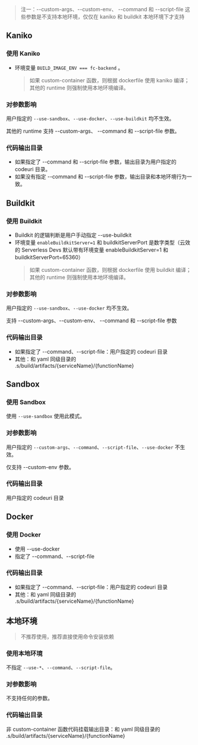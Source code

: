 > 注一：--custom-args、--custom-env、 --command 和 --script-file 这些参数是不支持本地环境，仅仅在 kaniko 和 buildkit 本地环境下才支持

## Kaniko

### 使用 Kaniko

- 环境变量 `BUILD_IMAGE_ENV === fc-backend` 。
  > 如果 custom-container 函数，则根据 dockerfile 使用 kaniko 编译；其他的 runtime 则强制使用本地环境编译。

### 对参数影响

用户指定的 `--use-sandbox`、`--use-docker`、`--use-buildkit` 均不生效。

<!-- custom-container 函数不支持 --custom-args、--custom-env、 --command 和 --script-file 参数。 -->

其他的 runtime 支持 --custom-args、 --command 和 --script-file 参数。

### 代码输出目录

- 如果指定了 --command 和 --script-file 参数，输出目录为用户指定的 codeuri 目录。
- 如果没有指定 --command 和 --script-file 参数，输出目录和本地环境行为一致。

## Buildkit

### 使用 Buildkit

- Buildkit 的逻辑判断是用户手动指定 --use-buildkit
- 环境变量 `enableBuildkitServer=1` 和 buildkitServerPort 是数字类型（云效的 Serverless Devs 默认带有环境变量 enableBuildkitServer=1 和 buildkitServerPort=65360）
  > 如果 custom-container 函数，则根据 dockerfile 使用 buildkit 编译；其他的 runtime 则强制使用本地环境编译。

### 对参数影响

用户指定的 `--use-sandbox`、`--use-docker` 均不生效。

支持 --custom-args、--custom-env、 --command 和 --script-file 参数

### 代码输出目录

- 如果指定了 --command、--script-file：用户指定的 codeuri 目录
- 其他：和 yaml 同级目录的 .s/build/artifacts/{serviceName}/{functionName}

## Sandbox

### 使用 Sandbox

使用 `--use-sandbox` 使用此模式。

### 对参数影响

用户指定的 `--custom-args`、`--command`、`--script-file`、`--use-docker` 不生效。

仅支持 --custom-env 参数。

### 代码输出目录

用户指定的 codeuri 目录

## Docker

### 使用 Docker

- 使用 --use-docker
- 指定了 --command、--script-file

### 代码输出目录

- 如果指定了 --command、--script-file：用户指定的 codeuri 目录
- 其他：和 yaml 同级目录的 .s/build/artifacts/{serviceName}/{functionName}

## 本地环境

> 不推荐使用，推荐直接使用命令安装依赖

### 使用本地环境

不指定 `--use-*`、`--command`、`--script-file`。

### 对参数影响

不支持任何的参数。

### 代码输出目录

非 custom-container 函数代码挂载输出目录：和 yaml 同级目录的 .s/build/artifacts/{serviceName}/{functionName}
